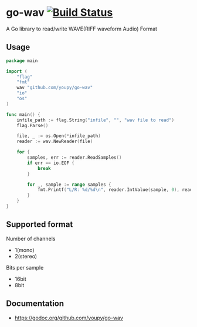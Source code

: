 # go-wav [![Build Status](https://travis-ci.org/youpy/go-wav.png?branch=master)](https://travis-ci.org/youpy/go-wav)

A Go library to read/write WAVE(RIFF waveform Audio) Format

## Usage

```go
package main

import (
	"flag"
	"fmt"
	wav "github.com/youpy/go-wav"
	"io"
	"os"
)

func main() {
	infile_path := flag.String("infile", "", "wav file to read")
	flag.Parse()

	file, _ := os.Open(*infile_path)
	reader := wav.NewReader(file)

	for {
		samples, err := reader.ReadSamples()
		if err == io.EOF {
			break
		}

		for _, sample := range samples {
			fmt.Printf("L/R: %d/%d\n", reader.IntValue(sample, 0), reader.IntValue(sample, 1))
		}
	}
}
```

## Supported format

Number of channels

- 1(mono)
- 2(stereo)

Bits per sample

- 16bit
- 8bit

## Documentation

- https://godoc.org/github.com/youpy/go-wav
